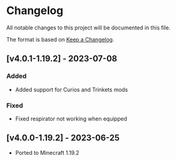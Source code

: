 # Changelog
All notable changes to this project will be documented in this file.

The format is based on [Keep a Changelog].

## [v4.0.1-1.19.2] - 2023-07-08
### Added
- Added support for Curios and Trinkets mods
### Fixed
- Fixed respirator not working when equipped

## [v4.0.0-1.19.2] - 2023-06-25
- Ported to Minecraft 1.19.2

[Keep a Changelog]: https://keepachangelog.com/en/1.0.0/
